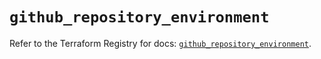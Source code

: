 # `github_repository_environment`

Refer to the Terraform Registry for docs: [`github_repository_environment`](https://registry.terraform.io/providers/integrations/github/6.7.1/docs/resources/repository_environment).
